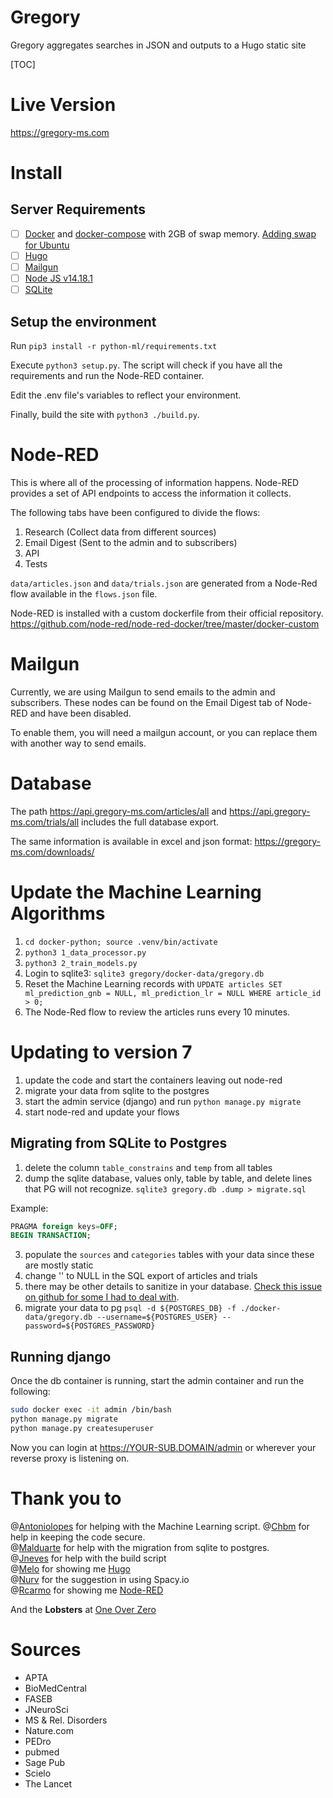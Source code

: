 # Gregory
Gregory aggregates searches in JSON and outputs to a Hugo static site

[TOC]

# Live Version

https://gregory-ms.com

# Install

## Server Requirements

- [ ] [Docker](https://www.docker.com/) and [docker-compose](https://docs.docker.com/compose/) with 2GB of swap memory. [Adding swap for Ubuntu](https://www.digitalocean.com/community/tutorials/how-to-add-swap-space-on-ubuntu-20-04) 
- [ ] [Hugo](https://gohugo.io/) 
- [ ] [Mailgun](https://www.mailgun.com/)
- [ ] [Node JS v14.18.1](https://nodejs.org/en/)
- [ ] [SQLite](https://www.sqlite.org/index.html)

## Setup the environment

Run `pip3 install -r python-ml/requirements.txt`

Execute `python3 setup.py`. The script will check if you have all the requirements and run the Node-RED container.

Edit the .env file's variables to reflect your environment.

Finally, build the site with `python3 ./build.py`.

# Node-RED

This is where all of the processing of information happens. Node-RED provides a set of API endpoints to access the information it collects.

The following tabs have been configured to divide the flows:

1. Research (Collect data from different sources)
2. Email Digest (Sent to the admin and to subscribers)
3. API
4. Tests

`data/articles.json` and `data/trials.json` are generated from a Node-Red flow available in the `flows.json` file.

Node-RED is installed with a custom dockerfile from their official repository. https://github.com/node-red/node-red-docker/tree/master/docker-custom 

# Mailgun

Currently, we are using Mailgun to send emails to the admin and subscribers. These nodes can be found on the Email Digest tab of Node-RED and have been disabled.

To enable them, you will need a mailgun account, or you can replace them with another way to send emails.

# Database

The path https://api.gregory-ms.com/articles/all and https://api.gregory-ms.com/trials/all includes the full database export.

The same information is available in excel and json format: https://gregory-ms.com/downloads/

# Update the Machine Learning Algorithms

1. `cd docker-python; source .venv/bin/activate`
2. `python3 1_data_processor.py`
3. `python3 2_train_models.py`
4. Login to sqlite3: `sqlite3 gregory/docker-data/gregory.db`
5. Reset the Machine Learning records with `UPDATE articles SET ml_prediction_gnb = NULL, ml_prediction_lr = NULL WHERE article_id > 0;`
6. The Node-Red flow to review the articles runs every 10 minutes.


# Updating to version 7

1. update the code and start the containers leaving out node-red
2. migrate your data from sqlite to the postgres
3. start the admin service (django) and run `python manage.py migrate`
4. start node-red and update your flows

## Migrating from SQLite to Postgres

1. delete the column `table_constrains` and `temp` from all tables
2. dump the sqlite database, values only, table by table, and delete lines that PG will not recognize. `sqlite3 gregory.db .dump > migrate.sql`

Example:

```sql
PRAGMA foreign keys=OFF;
BEGIN TRANSACTION;
```

3. populate the `sources` and `categories` tables with your data since these are mostly static 
4. change '' to NULL in the SQL export of articles and trials
5. there may be other details to sanitize in your database. [Check this issue on github for some I had to deal with](https://github.com/brunoamaral/gregory/issues/62). 
6. migrate your data to pg `psql -d ${POSTGRES_DB} -f ./docker-data/gregory.db --username=${POSTGRES_USER} --password=${POSTGRES_PASSWORD} `

## Running django

Once the db container is running, start the admin container and run the following:

```bash
sudo docker exec -it admin /bin/bash
python manage.py migrate
python manage.py createsuperuser
```

Now you can login at https://YOUR-SUB.DOMAIN/admin or wherever your reverse proxy is listening on. 


# Thank you to

@[Antoniolopes](https://github.com/antoniolopes) for helping with the Machine Learning script.
@[Chbm](https://github.com/chbm) for help in keeping the code secure.    
@[Malduarte](https://github.com/malduarte) for help with the migration from sqlite to postgres.    
@[Jneves](https://github.com/jneves) for help with the build script    
@[Melo](https://github.com/melo) for showing me [Hugo](https://github.com/gohugoio/hugo)    
@[Nurv](https://github.com/nurv) for the suggestion in using Spacy.io    
@[Rcarmo](https://github.com/rcarmo) for showing me [Node-RED](https://github.com/node-red/node-red)       

And the **Lobsters** at [One Over Zero](https://github.com/oneoverzero)

# Sources

- APTA
- BioMedCentral
- FASEB
- JNeuroSci
- MS & Rel. Disorders
- Nature.com
- PEDro
- pubmed
- Sage Pub
- Scielo
- The Lancet